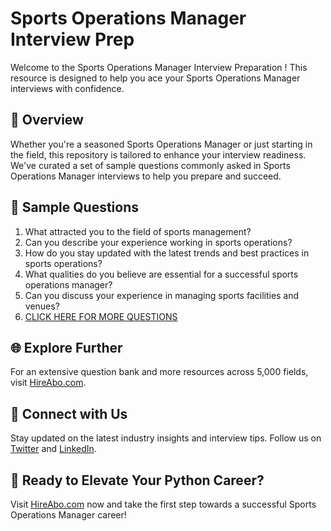 # Sports Operations Manager Interview Prep

Welcome to the Sports Operations Manager Interview Preparation ! This resource is designed to help you ace your Sports Operations Manager interviews with confidence.

## 🚀 Overview

Whether you're a seasoned Sports Operations Manager or just starting in the field, this repository is tailored to enhance your interview readiness. We've curated a set of sample questions commonly asked in Sports Operations Manager interviews to help you prepare and succeed.

## 📝 Sample Questions

1. What attracted you to the field of sports management?
2. Can you describe your experience working in sports operations?
3. How do you stay updated with the latest trends and best practices in sports operations?
4. What qualities do you believe are essential for a successful sports operations manager?
5. Can you discuss your experience in managing sports facilities and venues?
6. [CLICK HERE FOR MORE QUESTIONS](https://hireabo.com/job/15_2_15/Sports%20Operations%20Manager)

## 🌐 Explore Further

For an extensive question bank and more resources across 5,000 fields, visit [HireAbo.com](https://www.hireabo.com).

## 📱 Connect with Us

Stay updated on the latest industry insights and interview tips. Follow us on [Twitter](https://twitter.com/hireabo) and [LinkedIn](https://www.linkedin.com/in/hire-abo-3609972a8/).

## 🚀 Ready to Elevate Your Python Career?

Visit [HireAbo.com](https://www.hireabo.com) now and take the first step towards a successful Sports Operations Manager career!